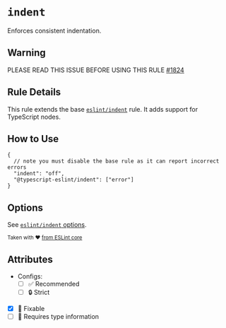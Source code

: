 # `indent`

Enforces consistent indentation.

## Warning

PLEASE READ THIS ISSUE BEFORE USING THIS RULE [#1824](https://github.com/typescript-eslint/typescript-eslint/issues/1824)

## Rule Details

This rule extends the base [`eslint/indent`](https://eslint.org/docs/rules/indent) rule.
It adds support for TypeScript nodes.

## How to Use

```jsonc
{
  // note you must disable the base rule as it can report incorrect errors
  "indent": "off",
  "@typescript-eslint/indent": ["error"]
}
```

## Options

See [`eslint/indent` options](https://eslint.org/docs/rules/indent#options).

<sup>

Taken with ❤️ [from ESLint core](https://github.com/eslint/eslint/blob/main/docs/rules/indent.md)

</sup>

## Attributes

- Configs:
  - [ ] ✅ Recommended
  - [ ] 🔒 Strict
- [x] 🔧 Fixable
- [ ] 💭 Requires type information
